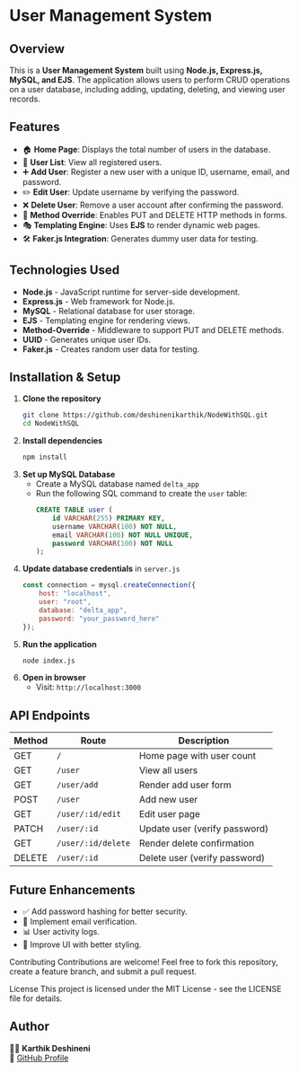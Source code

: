 # User Management System

## Overview
This is a **User Management System** built using **Node.js, Express.js, MySQL, and EJS**. The application allows users to perform CRUD operations on a user database, including adding, updating, deleting, and viewing user records.

## Features
- 🏠 **Home Page**: Displays the total number of users in the database.
- 👤 **User List**: View all registered users.
- ➕ **Add User**: Register a new user with a unique ID, username, email, and password.
- ✏️ **Edit User**: Update username by verifying the password.
- ❌ **Delete User**: Remove a user account after confirming the password.
- 🔄 **Method Override**: Enables PUT and DELETE HTTP methods in forms.
- 🎭 **Templating Engine**: Uses **EJS** to render dynamic web pages.
- 🛠 **Faker.js Integration**: Generates dummy user data for testing.

## Technologies Used
- **Node.js** - JavaScript runtime for server-side development.
- **Express.js** - Web framework for Node.js.
- **MySQL** - Relational database for user storage.
- **EJS** - Templating engine for rendering views.
- **Method-Override** - Middleware to support PUT and DELETE methods.
- **UUID** - Generates unique user IDs.
- **Faker.js** - Creates random user data for testing.

## Installation & Setup

1. **Clone the repository**
   ```sh
   git clone https://github.com/deshinenikarthik/NodeWithSQL.git
   cd NodeWithSQL
   ```
2. **Install dependencies**
   ```sh
   npm install
   ```
3. **Set up MySQL Database**
   - Create a MySQL database named `delta_app`
   - Run the following SQL command to create the `user` table:
     ```sql
     CREATE TABLE user (
         id VARCHAR(255) PRIMARY KEY,
         username VARCHAR(100) NOT NULL,
         email VARCHAR(100) NOT NULL UNIQUE,
         password VARCHAR(100) NOT NULL
     );
     ```
4. **Update database credentials** in `server.js`
   ```js
   const connection = mysql.createConnection({
       host: "localhost",
       user: "root",
       database: "delta_app",
       password: "your_password_here"
   });
   ```
5. **Run the application**
   ```sh
   node index.js
   ```
6. **Open in browser**
   - Visit: `http://localhost:3000`

## API Endpoints

| Method  | Route               | Description            |
|---------|--------------------|------------------------|
| GET     | `/`                | Home page with user count |
| GET     | `/user`            | View all users |
| GET     | `/user/add`        | Render add user form |
| POST    | `/user`            | Add new user |
| GET     | `/user/:id/edit`   | Edit user page |
| PATCH   | `/user/:id`        | Update user (verify password) |
| GET     | `/user/:id/delete` | Render delete confirmation |
| DELETE  | `/user/:id`        | Delete user (verify password) |

## Future Enhancements
- ✅ Add password hashing for better security.
- 📩 Implement email verification.
- 📊 User activity logs.
- 📱 Improve UI with better styling.

Contributing
Contributions are welcome! Feel free to fork this repository, create a feature branch, and submit a pull request.

License
This project is licensed under the MIT License - see the LICENSE file for details.

## Author
👨‍💻 **Karthik Deshineni**  
🔗 [GitHub Profile](https://github.com/deshinenikarthik)

